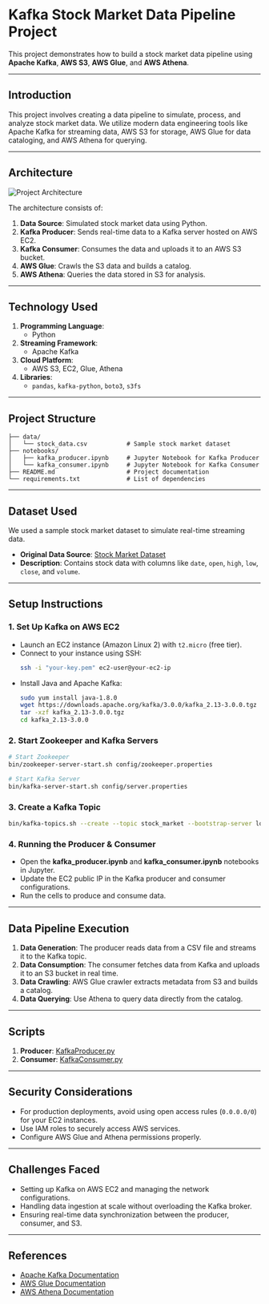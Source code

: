 
# Kafka Stock Market Data Pipeline Project

This project demonstrates how to build a  stock market data pipeline using **Apache Kafka**, **AWS S3**, **AWS Glue**, and **AWS Athena**.

---

## Introduction

This project involves creating a data pipeline to simulate, process, and analyze stock market data. We utilize modern data engineering tools like Apache Kafka for streaming data, AWS S3 for storage, AWS Glue for data cataloging, and AWS Athena for querying.

---

## Architecture

![Project Architecture](Architecture.jpg)

The architecture consists of:

1. **Data Source**: Simulated stock market data using Python.
2. **Kafka Producer**: Sends real-time data to a Kafka server hosted on AWS EC2.
3. **Kafka Consumer**: Consumes the data and uploads it to an AWS S3 bucket.
4. **AWS Glue**: Crawls the S3 data and builds a catalog.
5. **AWS Athena**: Queries the data stored in S3 for analysis.

---

## Technology Used

1. **Programming Language**:
   - Python
2. **Streaming Framework**:
   - Apache Kafka
3. **Cloud Platform**:
   - AWS S3, EC2, Glue, Athena
4. **Libraries**:
   - `pandas`, `kafka-python`, `boto3`, `s3fs`

---

## Project Structure

```
├── data/
│   └── stock_data.csv           # Sample stock market dataset
├── notebooks/
│   ├── kafka_producer.ipynb     # Jupyter Notebook for Kafka Producer
│   └── kafka_consumer.ipynb     # Jupyter Notebook for Kafka Consumer
├── README.md                    # Project documentation
└── requirements.txt             # List of dependencies
```

---

## Dataset Used

We used a sample stock market dataset to simulate real-time streaming data.

- **Original Data Source**: [Stock Market Dataset](indexProcessed.csv)
- **Description**: Contains stock data with columns like `date`, `open`, `high`, `low`, `close`, and `volume`.

---

## Setup Instructions

### 1. Set Up Kafka on AWS EC2

- Launch an EC2 instance (Amazon Linux 2) with `t2.micro` (free tier).
- Connect to your instance using SSH:
  ```bash
  ssh -i "your-key.pem" ec2-user@your-ec2-ip
  ```
- Install Java and Apache Kafka:
  ```bash
  sudo yum install java-1.8.0
  wget https://downloads.apache.org/kafka/3.0.0/kafka_2.13-3.0.0.tgz
  tar -xzf kafka_2.13-3.0.0.tgz
  cd kafka_2.13-3.0.0
  ```

### 2. Start Zookeeper and Kafka Servers

```bash
# Start Zookeeper
bin/zookeeper-server-start.sh config/zookeeper.properties

# Start Kafka Server
bin/kafka-server-start.sh config/server.properties
```

### 3. Create a Kafka Topic

```bash
bin/kafka-topics.sh --create --topic stock_market --bootstrap-server localhost:9092 --partitions 1 --replication-factor 1
```

### 4. Running the Producer & Consumer

- Open the **kafka_producer.ipynb** and **kafka_consumer.ipynb** notebooks in Jupyter.
- Update the EC2 public IP in the Kafka producer and consumer configurations.
- Run the cells to produce and consume data.

---

## Data Pipeline Execution

1. **Data Generation**: The producer reads data from a CSV file and streams it to the Kafka topic.
2. **Data Consumption**: The consumer fetches data from Kafka and uploads it to an S3 bucket in real time.
3. **Data Crawling**: AWS Glue crawler extracts metadata from S3 and builds a catalog.
4. **Data Querying**: Use Athena to query data directly from the catalog.

---

## Scripts

1. **Producer**: [KafkaProducer.py](KafkaProducer.ipynb)
2. **Consumer**: [KafkaConsumer.py](KafkaConsumer.ipynb)
---

## Security Considerations

- For production deployments, avoid using open access rules (`0.0.0.0/0`) for your EC2 instances.
- Use IAM roles to securely access AWS services.
- Configure AWS Glue and Athena permissions properly.

---

## Challenges Faced

- Setting up Kafka on AWS EC2 and managing the network configurations.
- Handling data ingestion at scale without overloading the Kafka broker.
- Ensuring real-time data synchronization between the producer, consumer, and S3.

---

## References

- [Apache Kafka Documentation](https://kafka.apache.org/documentation/)
- [AWS Glue Documentation](https://docs.aws.amazon.com/glue/latest/dg/what-is-glue.html)
- [AWS Athena Documentation](https://docs.aws.amazon.com/athena/latest/ug/what-is.html)
